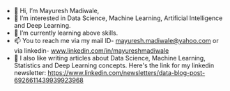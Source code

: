 - 👋 Hi, I’m Mayuresh Madiwale,
- 👀 I’m interested in Data Science, Machine Learning, Artificial Intelligence and Deep Learning.
- 🌱 I’m currently learning above skills.
- 📫 You to reach me via my mail ID- mayuresh.madiwale@yahoo.com or via linkedin- www.linkedin.com/in/mayureshmadiwale  
- 📰 I also like writing articles about Data Science, Machine Learning, Statistics and Deep Learning concepts. Here's the link for my linkedin newsletter: https://www.linkedin.com/newsletters/data-blog-post-6926611439939923968
